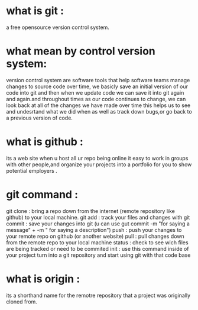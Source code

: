 # what is git : 

a free opensource version control system.

# what mean by control version system:

version control system are software tools that help software teams manage changes to source code over time,
we basicly save an initial version of our code into git and then when we update code we can save it into git again
and again.and throughout times as our code continues to change, we can look back at all of the changes we have made over
time this helps us to see and undesrtand what we did when as well as track down bugs,or go back to a previous version of code.

# what is github :
its a web site when u host all ur repo being online it easy to work in groups with other people,and organize your projects into a portfolio for you to show potential employers . 

# git command :

git clone : bring a  repo down from the internet (remote repository like github) to your local machine.
git add : track your files and changes with git 
commit : save your changes into git (u can use gut commit -m "for saying a message" + -m " for saying a description")
push : push your changes to your remote repo on github (or another website)
pull : pull changes down from the remote repo to your local machine
status : check to see wich files are being tracked or need to be commited
init : use this command inside of your project turn into a  git repository and start using git with that code base

# what is origin :
its a shorthand name for the remotre repository that a project was originally cloned from.
